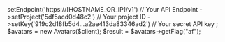 <?php

use Appwrite\Client;
use Appwrite\Services\Avatars;

$client = new Client();

$client
    ->setEndpoint('https://[HOSTNAME_OR_IP]/v1') // Your API Endpoint
    ->setProject('5df5acd0d48c2') // Your project ID
    ->setKey('919c2d18fb5d4...a2ae413da83346ad2') // Your secret API key
;

$avatars = new Avatars($client);

$result = $avatars->getFlag("af");
